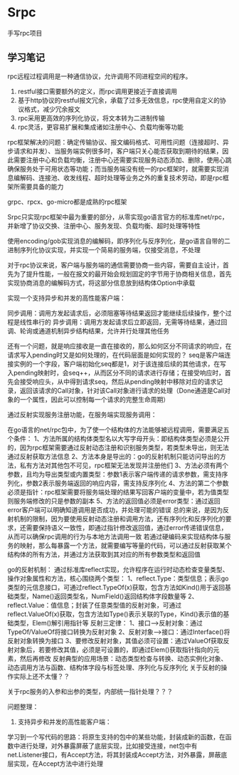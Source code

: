 # Srpc

手写rpc项目

## 学习笔记

rpc远程过程调用是一种通信协议，允许调用不同进程空间的程序。

1. restful接口需要额外的定义，而rpc调用更接近于直接调用
2. 基于http协议的restful报文冗余，承载了过多无效信息，rpc使用自定义的协议格式，减少冗余报文
3. rpc采用更高效的序列化协议，将文本转为二进制传输
4. rpc灵活，更容易扩展和集成诸如注册中心、负载均衡等功能

rpc框架解决的问题：确定传输协议、报文编码格式、可用性问题（连接超时、异步请求和并发）、当服务端实例很多时，客户端只关心能否获取到期待的结果，因此需要注册中心和负载均衡，注册中心还需要实现服务动态添加、删除，使用心跳确保服务处于可用状态等功能；而当服务端没有统一的rpc框架时，就需要实现消息编解码、连接池、收发线程、超时处理等业务之外的重复技术劳动，即是rpc框架所需要具备的能力

grpc、rpcx、go-micro都是成熟的rpc框架

Srpc只实现rpc框架中最为重要的部分，从零实现go语言官方的标准库net/rpc，并新增了协议交换、注册中心、服务发现、负载均衡、超时处理等特性

使用encoding/gob实现消息的编解码，即序列化与反序列化，是go语言自带的二进制序列化协议实现，并实现一个简易的服务端，仅接受消息，不处理

对于rpc协议来说，客户端与服务端的通信需要协商一些内容，需要自主设计，首先为了提升性能，一般在报文的最开始会规划固定的字节用于协商相关信息，首先实现协商消息的编解码方式，将这部分信息放到结构体Option中承载

实现一个支持异步和并发的高性能客户端：

同步调用：调用方发起请求后，必须阻塞等待结果返回才能继续后续操作，整个过程是线性串行的
异步调用：调用方发起请求后立即返回，无需等待结果，通过回调、轮询或通道机制异步结构结果，允许并行处理其他任务


还有一个问题，就是响应接收是一直在接收的，那么如何区分不同请求的响应，在请求写入pending时又是如何处理的，在代码层面是如何实现的？
seq是客户端连接实例的一个字段，客户端初始化seq都是1，对于该连接后续的其他请求，在写入pending映射时，会seq++，从而区分不同的请求进行存储；在接受响应时，首先会接受响应头，从中得到请求seq，然后从pending映射中移除对应的请求记录，返回该请求的Call对象，针对该Call对象进行请求的处理（Done通道是Call对象的一个属性，因此可以控制每一个请求的完整生命周期）



通过反射实现服务注册功能，在服务端实现服务调用：

在go语言的net/rpc包中，为了使一个结构体的方法能够被远程调用，需要满足五个条件：
1、方法所属的结构体类型名以大写字母开头：即结构体类型必须是公开的，因为rpc框架需要通过反射动态注册和识别服务类型，若类型未导出，则无法通过反射获取方法信息
2、方法本身是导出的：go的反射机制只能访问导出的方法，私有方法对其他包不可见，rpc框架无法发现并注册他们
3、方法必须有两个参数，且均为导出类型或内置类型：参数1表示客户端传递的请求参数，需支持序列化，参数2表示服务端返回的响应内容，需支持反序列化
4、方法的第二个参数必须是指针：rpc框架需要将服务端处理的结果写回客户端的变量中，若为值类型则服务端修改的只是参数的副本
5、方法的返回值必须是error类型：通过返回error客户端可以明确知道调用是否成功，并处理可能的错误
总的来说，是因为反射机制的限制，因为要使用反射动态注册和调用方法，还有序列化和反序列化的要求，还需要保持语义一致性，即通过指针修改返回值，通过error传递错误信息，从而可以确保rpc调用的行为与本地方法调用一致
若通过硬编码来实现结构体与服务的映射，那么每暴露一个方法，就需要编写等量的代码，可以通过反射获取某个结构体的所有方法，并通过方法获取到其对应的所有参数类型和返回值

go的反射机制：
通过标准库reflect实现，允许程序在运行时动态检查变量类型、操作对象属性和方法，核心围绕两个类型：
1、reflect.Type：类型信息；表示go类型的元信息接口，可通过reflect.TypeOf(x)获取，包含方法如Kind()用于返回基础类型，Name()返回类型名，NumField()返回结构体字段数量等
2、reflect.Value：值信息；封装了任意类型值的反射对象，可通过reflect.ValueOf(x)获取，包含方法如Type()表示关联的Type，Kind()表示值的基础类型，Elem()解引用指针等
反射三定律：
1、接口-->反射对象：通过TypeOf/ValueOf将接口转换为反射对象
2、反射对象-->接口：通过Interface()将反射对象转换为接口
3、要修改反射对象，其值必须可设置：通过ValueOf获取反射对象后，若要修改其值，必须是可设置的，即通过Elem()获取指针指向的元素，然后再修改
反射典型的应用场景：动态类型检查与转换、动态实例化对象、动态调用方法与函数、结构体字段与标签处理、序列化与反序列化
关于反射的操作实际上还不太懂？？

关于rpc服务的入参和出参的类型，内部统一指针处理？？？



问题整理：

1. 支持异步和并发的高性能客户端：


学习到一个写代码的思路：将原生支持的包中的某些功能，封装成新的函数，在函数中进行处理，对外暴露屏蔽了底层实现，比如接受连接，net包中有net.Listener接口，有Accept方法，将其封装成Accept方法，对外暴露，屏蔽底层实现，在Accept方法中进行处理